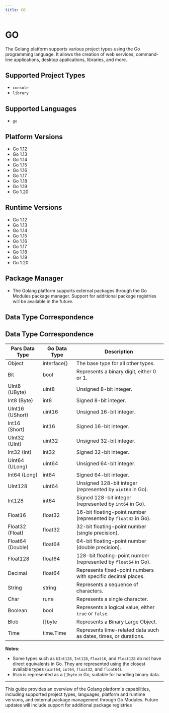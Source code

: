 ```yaml
---
title: GO
---
```


# GO

The Golang platform supports various project types using the Go programming language. It allows the creation of web services, command-line applications, desktop applications, libraries, and more.


## Supported Project Types

* `console`
* `library`


## Supported Languages

* `go`

## Platform Versions

* Go 1.12
* Go 1.13
* Go 1.14
* Go 1.15
* Go 1.16
* Go 1.17
* Go 1.18
* Go 1.19
* Go 1.20

## Runtime Versions

* Go 1.12
* Go 1.13
* Go 1.14
* Go 1.15
* Go 1.16
* Go 1.17
* Go 1.18
* Go 1.19
* Go 1.20


## Package Manager

* The Golang platform supports external packages through the Go Modules package manager. Support for additional package registries will be available in the future.



## Data Type Correspondence


## Data Type Correspondence

| Pars Data Type | Go Data Type       | Description                                              |
|----------------|--------------------|----------------------------------------------------------|
| Object         | interface{}        | The base type for all other types.                       |
| Bit            | bool               | Represents a binary digit, either 0 or 1.                |
| UInt8 (UByte)  | uint8              | Unsigned 8-bit integer.                                  |
| Int8 (Byte)    | int8               | Signed 8-bit integer.                                    |
| UInt16 (UShort)| uint16             | Unsigned 16-bit integer.                                 |
| Int16 (Short)  | int16              | Signed 16-bit integer.                                   |
| UInt32 (UInt)  | uint32             | Unsigned 32-bit integer.                                 |
| Int32 (Int)    | int32              | Signed 32-bit integer.                                   |
| UInt64 (ULong) | uint64             | Unsigned 64-bit integer.                                 |
| Int64 (Long)   | int64              | Signed 64-bit integer.                                   |
| UInt128        | uint64             | Unsigned 128-bit integer (represented by `uint64` in Go).|
| Int128         | int64              | Signed 128-bit integer (represented by `int64` in Go).   |
| Float16        | float32            | 16-bit floating-point number (represented by `float32` in Go). |
| Float32 (Float)| float32            | 32-bit floating-point number (single precision).         |
| Float64 (Double)| float64           | 64-bit floating-point number (double precision).         |
| Float128       | float64            | 128-bit floating-point number (represented by `float64` in Go). |
| Decimal        | float64            | Represents fixed-point numbers with specific decimal places. |
| String         | string             | Represents a sequence of characters.                     |
| Char           | rune               | Represents a single character.                           |
| Boolean        | bool               | Represents a logical value, either `true` or `false`.    |
| Blob           | []byte             | Represents a Binary Large Object.                        |
| Time           | time.Time          | Represents time-related data such as dates, times, or durations. |

**Notes:**

- Some types such as `UInt128`, `Int128`, `Float16`, and `Float128` do not have direct equivalents in Go. They are represented using the closest available types (`uint64`, `int64`, `float32`, and `float64`).
- `Blob` is represented as a `[]byte` in Go, suitable for handling binary data.



----

This guide provides an overview of the Golang platform's capabilities, including supported project types, languages, platform and runtime versions, and external package management through Go Modules. Future updates will include support for additional package registries





